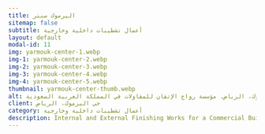 ```yaml
---
title: اليرموك سنتر
sitemap: false
subtitle: أعمال تشطيبات داخلية وخارجية
layout: default
modal-id: 11
img: yarmouk-center-1.webp
img-1: yarmouk-center-2.webp
img-2: yarmouk-center-3.webp
img-3: yarmouk-center-4.webp
img-4: yarmouk-center-5.webp
thumbnail: yarmouk-center-thumb.webp
alt: أعمال تشطيبات داخلية وخارجية في حي اليرموك، الرياض. مؤسسة رواج الإتقان للمقاولات في المملكة العربية السعودية
client: حي اليرموك، الرياض
category: أعمال تشطيبات داخلية وخارجية
description: Internal and External Finishing Works for a Commercial Building in Yarmouk Area made by our team.
---
```

